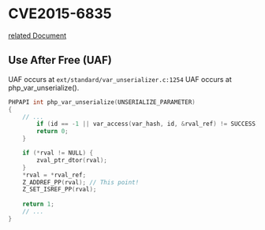 # CVE2015-6835

[related Document](https://bugs.php.net/bug.php?id=70219)

## Use After Free (UAF)
UAF occurs at `ext/standard/var_unserializer.c:1254`
UAF occurs at php_var_unserialize(). 

```c
PHPAPI int php_var_unserialize(UNSERIALIZE_PARAMETER)
{
    // ...
    	if (id == -1 || var_access(var_hash, id, &rval_ref) != SUCCESS) {
		return 0;
	}

	if (*rval != NULL) {
		zval_ptr_dtor(rval);
	}
	*rval = *rval_ref;
	Z_ADDREF_PP(rval); // This point! 
	Z_SET_ISREF_PP(rval);
	
	return 1;
    // ...
}
```
